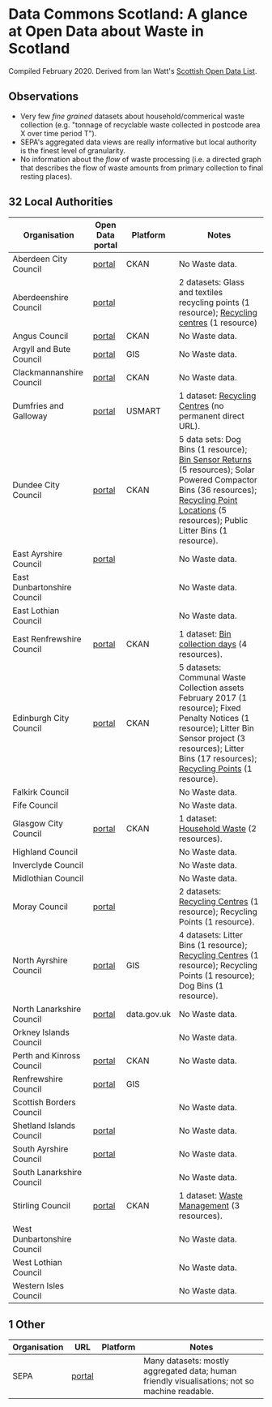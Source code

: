 # Data Commons Scotland: A glance at Open Data about Waste in Scotland

Compiled February 2020. 
Derived from Ian Watt's [Scottish Open Data List](https://github.com/watty62/SOD).

## Observations

* Very few _fine grained_ datasets about household/commerical waste collection (e.g. "tonnage of recyclable waste collected in postcode area X over time period T").
* SEPA's aggregated data views are really informative but local authority is the finest level of granularity. 
* No information about the _flow_ of waste processing (i.e. a directed graph that describes the flow of waste amounts from primary collection to final resting places). 

## 32 Local Authorities

Organisation|Open Data portal|Platform|Notes
---|---|---|---
Aberdeen City Council|[portal](http://data.aberdeencity.gov.uk)|CKAN|No Waste data.
Aberdeenshire Council|[portal](https://www.aberdeenshire.gov.uk/online/open-data/)||2 datasets: Glass and textiles recycling points (1 resource); [Recycling centres](https://www.aberdeenshire.gov.uk/online/open-data/) (1 resource)
Angus Council|[portal](http://opendata.angus.gov.uk)|CKAN|No Waste data.
Argyll and Bute Council|[portal](https://data-argyll-bute.opendata.arcgis.com/) |GIS|No Waste data.
Clackmannanshire Council| [portal](http://gis.clacksweb.org.uk)|CKAN|No Waste data.
Dumfries and Galloway|[portal](https://usmart.io/#/org/dumgal/)|USMART|1 dataset: [Recycling Centres](https://usmart.io/#/org/dumgal/discovery/discovery-view-detail/a423ccc2-51e4-4a86-af72-649e3ef991c1) (no permanent direct URL).
Dundee City Council|[portal](https://data.dundeecity.gov.uk/dataset)|CKAN|5 data sets: Dog Bins (1 resource); [Bin Sensor Returns](https://data.dundeecity.gov.uk/dataset/bin-sensor-returns) (5 resources); Solar Powered Compactor Bins (36 resources); [Recycling Point Locations](https://data.dundeecity.gov.uk/dataset/recycling-facility-locations) (5 resources); Public Litter Bins (1 resource).
East Ayrshire Council|[portal](https://www.east-ayrshire.gov.uk/CouncilAndGovernment/About-the-Council/Information-and-statistics/Open-Data.aspx)||No Waste data.
East Dunbartonshire Council|||No Waste data.
East Lothian Council|||No Waste data.
East Renfrewshire Council|[portal](https://data.gov.uk/publisher/east-renfrewshire-council)|CKAN|1 dataset: [Bin collection days](https://ckan.publishing.service.gov.uk/dataset/bin-collection-days) (4 resources).
Edinburgh City Council| [portal](https://edinburghopendata.info)|CKAN|5 datasets: Communal Waste Collection assets February 2017 (1 resource); Fixed Penalty Notices (1 resource); Litter Bin Sensor project (3 resources); Litter Bins (17 resources); [Recycling Points](https://data.edinburghopendata.info/dataset/recycling-points) (1 resource).
Falkirk Council|||No Waste data.
Fife Council|||No Waste data.
Glasgow City Council| [portal](https://data.glasgow.gov.uk)|CKAN|1 dataset: [Household Waste](https://data.glasgow.gov.uk/dataset/household-waste) (2 resources).
Highland Council|||No Waste data.
Inverclyde Council|||No Waste data.
Midlothian Council|||No Waste data.
Moray Council|[portal](http://www.moray.gov.uk/moray_standard/page_110140.html)||2 datasets: [Recycling Centres](http://www.moray.gov.uk/moray_standard/page_110140.html) (1 resource); Recycling Points (1 resource).
North Ayrshire Council|[portal](https://maps-north-ayrshire.opendata.arcgis.com)|GIS|4 datasets: Litter Bins (1 resource); [Recycling Centres](https://maps-north-ayrshire.opendata.arcgis.com/datasets/recycling-centres) (1 resource); Recycling Points (1 resource); Dog Bins (1 resource).
North Lanarkshire Council|[portal](https://data.gov.uk/search?q=%22North+Lanarkshire%22)|data.gov.uk|No Waste data.
Orkney Islands Council|||No Waste data.
Perth and Kinross Council|[portal](https://data.pkc.gov.uk/dataset) |CKAN|No Waste data.
Renfrewshire Council|[portal](http://data-ren.opendata.arcgis.com/search)|GIS|
Scottish Borders Council|||No Waste data.
Shetland Islands Council|[portal](https://www.shetland.gov.uk/information-rights/OpenData.asp)||No Waste data.
South Ayrshire Council|[portal](https://www.south-ayrshire.gov.uk/opendata/)||No Waste data.
South Lanarkshire Council|||No Waste data.
Stirling Council|[portal](https://data.stirling.gov.uk/dataset)|CKAN|1 dataset: [Waste Management](https://data.stirling.gov.uk/dataset/waste-management) (3 resources).
West Dunbartonshire Council|||No Waste data.
West Lothian Council|||No Waste data.
Western Isles Council|||No Waste data.

## 1 Other

Organisation|URL|Platform|Notes
---|---|---|---
SEPA|[portal](https://www.sepa.org.uk/environment/waste/)||Many datasets: mostly aggregated data; human friendly visualisations; not so machine readable.






